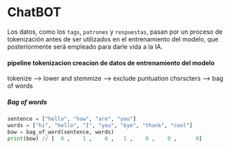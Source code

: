 # ChatBOT
Los datos, como los `tags`, `patrones` y `respuestas`, pasan por un proceso de tokenización antes de ser utilizados en el entrenamiento del modelo, que posteriormente será empleado para darle vida a la IA.

#### pipeline tokenizacion creacion de datos de entrenamiento del modelo
tokenize --> lower and stemmize --> exclude puntuation chsrscters --> bag of words

##### Bag of words
```python
sentence = ["hello", "how", "are", "you"]
words = ["hi", "hello", "I", "you", "bye", "thank", "cool"]
bow = bag_of_word(sentence, words)
print(bow) // [  0 ,    1 ,    0 ,   1 ,    0 ,    0 ,      0]
```